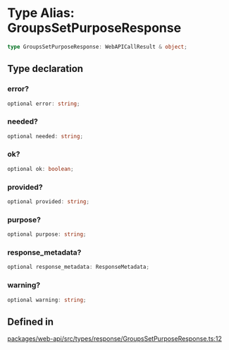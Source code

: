 # Type Alias: GroupsSetPurposeResponse

```ts
type GroupsSetPurposeResponse: WebAPICallResult & object;
```

## Type declaration

### error?

```ts
optional error: string;
```

### needed?

```ts
optional needed: string;
```

### ok?

```ts
optional ok: boolean;
```

### provided?

```ts
optional provided: string;
```

### purpose?

```ts
optional purpose: string;
```

### response\_metadata?

```ts
optional response_metadata: ResponseMetadata;
```

### warning?

```ts
optional warning: string;
```

## Defined in

[packages/web-api/src/types/response/GroupsSetPurposeResponse.ts:12](https://github.com/slackapi/node-slack-sdk/blob/main/packages/web-api/src/types/response/GroupsSetPurposeResponse.ts#L12)
